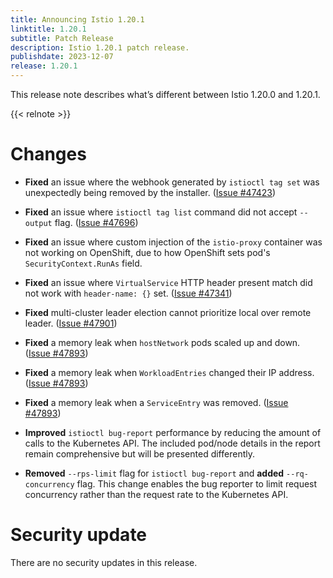 ```yaml
---
title: Announcing Istio 1.20.1
linktitle: 1.20.1
subtitle: Patch Release
description: Istio 1.20.1 patch release.
publishdate: 2023-12-07
release: 1.20.1
---
```


This release note describes what’s different between Istio 1.20.0 and 1.20.1.

{{< relnote >}}

# Changes

- **Fixed** an issue where the webhook generated by `istioctl tag set` was unexpectedly being removed by the installer.
  ([Issue #47423](https://github.com/istio/istio/issues/47423))

- **Fixed** an issue where `istioctl tag list` command did not accept `--output` flag.
  ([Issue #47696](https://github.com/istio/istio/issues/47696))

- **Fixed** an issue where custom injection of the `istio-proxy` container was not working on OpenShift, due to how
  OpenShift sets pod's `SecurityContext.RunAs` field.

- **Fixed** an issue where `VirtualService` HTTP header present match did not work with `header-name: {}` set.
  ([Issue #47341](https://github.com/istio/istio/issues/47341))

- **Fixed** multi-cluster leader election cannot prioritize local over remote leader.
  ([Issue #47901](https://github.com/istio/istio/issues/47901))

- **Fixed** a memory leak when `hostNetwork` pods scaled up and down.
  ([Issue #47893](https://github.com/istio/istio/issues/47893))

- **Fixed** a memory leak when `WorkloadEntries` changed their IP address.
  ([Issue #47893](https://github.com/istio/istio/issues/47893))

- **Fixed** a memory leak when a `ServiceEntry` was removed.
  ([Issue #47893](https://github.com/istio/istio/issues/47893))

- **Improved** `istioctl bug-report` performance by reducing the amount of calls to the Kubernetes API. The included
  pod/node details in the report remain comprehensive but will be presented differently.

- **Removed** `--rps-limit` flag for `istioctl bug-report` and **added** `--rq-concurrency` flag.
  This change enables the bug reporter to limit request concurrency rather than the request rate to the Kubernetes API.

# Security update

There are no security updates in this release.
